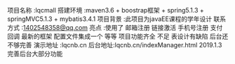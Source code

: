 项目名称 :lqcmall 
搭建环境 :maven3.6 + boostrap框架 + spring5.1.3 + springMVC5.1.3 + mybatis3.4.1
项目背景 :此项目为javaEE课程的学年设计
联系方式 :1402548358@qq.com
亮点 :使用了 邮箱注册 链接激活 手机号注册 支付回调   最新的框架 配置文件集成一个 等等
项目功能齐全
不足 表设计有缺陷 后台还不够完善
演示地址 :lqcnb.cn
后台地址:lqcnb.cn/indexManager.html 
2019.1.3 完善后台大部分功能